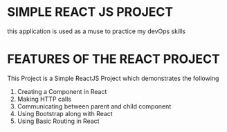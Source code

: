 # SIMPLE REACT JS PROJECT
this application is used as a muse to practice my devOps skills


# FEATURES OF THE REACT PROJECT

This Project is a Simple ReactJS Project which demonstrates the following
1. Creating a Component in React
2. Making HTTP calls
3. Communicating between parent and child component
4. Using Bootstrap along with React
5. Using Basic Routing in React 
